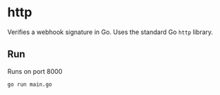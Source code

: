 # http

Verifies a webhook signature in Go. Uses the standard Go `http` library.

## Run

Runs on port 8000

```
go run main.go
```